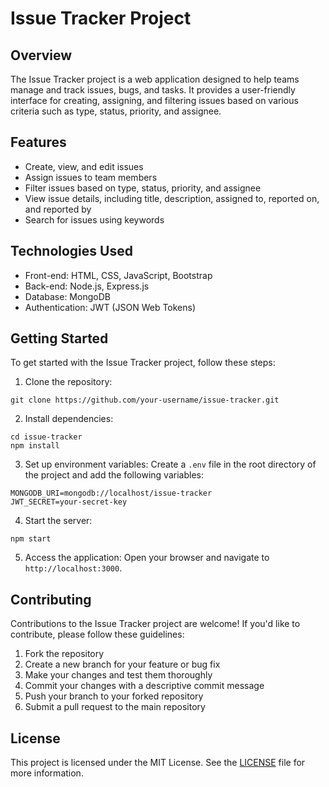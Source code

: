 # Issue Tracker Project

## Overview
The Issue Tracker project is a web application designed to help teams manage and track issues, bugs, and tasks. It provides a user-friendly interface for creating, assigning, and filtering issues based on various criteria such as type, status, priority, and assignee.

## Features
- Create, view, and edit issues
- Assign issues to team members
- Filter issues based on type, status, priority, and assignee
- View issue details, including title, description, assigned to, reported on, and reported by
- Search for issues using keywords

## Technologies Used
- Front-end: HTML, CSS, JavaScript, Bootstrap
- Back-end: Node.js, Express.js
- Database: MongoDB
- Authentication: JWT (JSON Web Tokens)

## Getting Started
To get started with the Issue Tracker project, follow these steps:

1. Clone the repository:
```
git clone https://github.com/your-username/issue-tracker.git
```

2. Install dependencies:
```
cd issue-tracker
npm install
```

3. Set up environment variables:
Create a `.env` file in the root directory of the project and add the following variables:
```
MONGODB_URI=mongodb://localhost/issue-tracker
JWT_SECRET=your-secret-key
```

4. Start the server:
```
npm start
```

5. Access the application:
Open your browser and navigate to `http://localhost:3000`.

## Contributing
Contributions to the Issue Tracker project are welcome! If you'd like to contribute, please follow these guidelines:

1. Fork the repository
2. Create a new branch for your feature or bug fix
3. Make your changes and test them thoroughly
4. Commit your changes with a descriptive commit message
5. Push your branch to your forked repository
6. Submit a pull request to the main repository

## License
This project is licensed under the MIT License. See the [LICENSE](LICENSE) file for more information.
